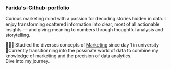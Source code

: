 ### Farida's-Github-portfolio
Curious marketing mind with a passion for decoding stories hidden in data. I enjoy transforming scattered information into clear, most of all actionable insights — and giving meaning to numbers through thoughtful analysis and storytelling.

👩🏽‍🎓 Studied the diverses concepts of [Marketing](www.linkedin.com/in/farida-tankoua-nganteu-495110194) since day 1 in university<br/>
🚀Currently transitionning into the possinate world of data to combine my knowledge of marketing and the precision of data analytics.<br/>
Dive into my journey.

